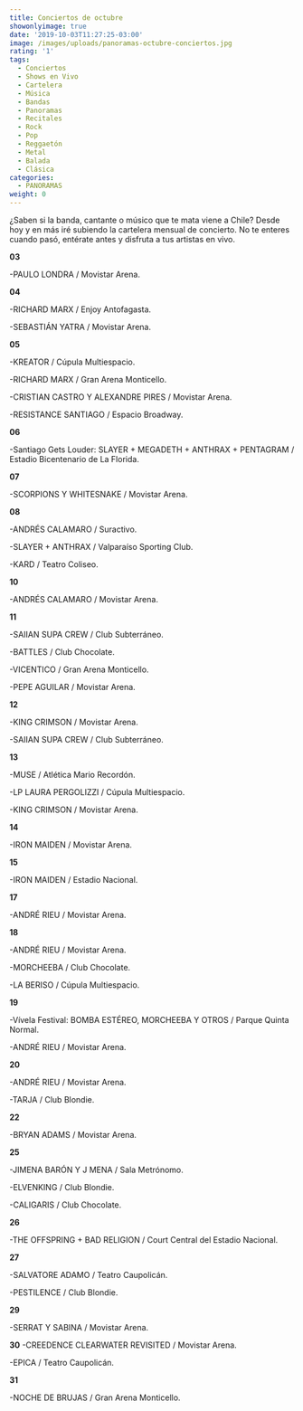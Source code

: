 ```yaml
---
title: Conciertos de octubre
showonlyimage: true
date: '2019-10-03T11:27:25-03:00'
image: /images/uploads/panoramas-octubre-conciertos.jpg
rating: '1'
tags:
  - Conciertos
  - Shows en Vivo
  - Cartelera
  - Música
  - Bandas
  - Panoramas
  - Recitales
  - Rock
  - Pop
  - Reggaetón
  - Metal
  - Balada
  - Clásica
categories:
  - PANORAMAS
weight: 0
---
```

¿Saben si la banda, cantante o músico que te mata viene a Chile? Desde hoy y en más iré subiendo la cartelera mensual de concierto. No te enteres cuando pasó, entérate antes y disfruta a tus artistas en vivo.

<!--more-->

**03**

\-PAULO LONDRA / Movistar Arena.

**04**

\-RICHARD MARX / Enjoy Antofagasta.

\-SEBASTIÁN YATRA / Movistar Arena.

**05**

\-KREATOR / Cúpula Multiespacio.

\-RICHARD MARX / Gran Arena Monticello.

\-CRISTIAN CASTRO Y ALEXANDRE PIRES / Movistar Arena.

\-RESISTANCE SANTIAGO / Espacio Broadway.

**06**

\-Santiago Gets Louder: SLAYER + MEGADETH + ANTHRAX + PENTAGRAM / Estadio Bicentenario de La Florida.

**07**

\-SCORPIONS Y WHITESNAKE / Movistar Arena.

**08**

\-ANDRÉS CALAMARO / Suractivo.

\-SLAYER + ANTHRAX / Valparaíso Sporting Club.

\-KARD / Teatro Coliseo.

**10**

\-ANDRÉS CALAMARO / Movistar Arena.

**11**

\-SAIIAN SUPA CREW / Club Subterráneo. 

\-BATTLES / Club Chocolate.

\-VICENTICO / Gran Arena Monticello.

\-PEPE AGUILAR / Movistar Arena.

**12**

\-KING CRIMSON / Movistar Arena.

\-SAIIAN SUPA CREW / Club Subterráneo.

**13**

\-MUSE / Atlética Mario Recordón.

\-LP LAURA PERGOLIZZI / Cúpula Multiespacio.

\-KING CRIMSON / Movistar Arena.

**14**

\-IRON MAIDEN / Movistar Arena.

**15**

\-IRON MAIDEN / Estadio Nacional.

**17**

\-ANDRÉ RIEU / Movistar Arena.

**18**

\-ANDRÉ RIEU / Movistar Arena.

\-MORCHEEBA / Club Chocolate.

\-LA BERISO / Cúpula Multiespacio.

**19**

\-Vívela Festival: BOMBA ESTÉREO, MORCHEEBA Y OTROS / Parque Quinta Normal.

\-ANDRÉ RIEU / Movistar Arena.

**20**

\-ANDRÉ RIEU / Movistar Arena.

\-TARJA / Club Blondie.

**22**

\-BRYAN ADAMS / Movistar Arena.

**25**

\-JIMENA BARÓN Y J MENA / Sala Metrónomo.

\-ELVENKING / Club Blondie.

\-CALIGARIS / Club Chocolate.

**26**

\-THE OFFSPRING + BAD RELIGION / Court Central del Estadio Nacional.

**27**

\-SALVATORE ADAMO / Teatro Caupolicán.

\-PESTILENCE / Club Blondie.

**29**

\-SERRAT Y SABINA / Movistar Arena.

**30**
-CREEDENCE CLEARWATER REVISITED / Movistar Arena.

\-EPICA / Teatro Caupolicán.

**31**

\-NOCHE DE BRUJAS / Gran Arena Monticello.
